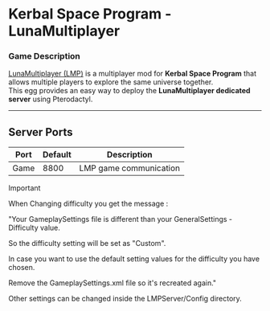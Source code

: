 # Kerbal Space Program - LunaMultiplayer

### Game Description
[LunaMultiplayer (LMP)](https://github.com/LunaMultiplayer/LunaMultiplayer) is a multiplayer mod for **Kerbal Space Program** that allows multiple players to explore the same universe together.  
This egg provides an easy way to deploy the **LunaMultiplayer dedicated server** using Pterodactyl.

---

## Server Ports
| Port | Default | Description |
|------|----------|-------------|
| Game | 8800 | LMP game communication |

> [!IMPORTANT]
> 
>When Changing difficulty you get the message :
>
>"Your GameplaySettings file is different than your GeneralSettings - Difficulty value.
>  
>So the difficulty setting will be set as "Custom".
> 
>In case you want to use the default setting values for the difficulty you have chosen.
> 
>Remove the GameplaySettings.xml file so it's recreated again."
>
Other settings can be changed inside the LMPServer/Config directory.
